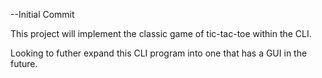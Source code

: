 --Initial Commit

This project will implement the classic game of tic-tac-toe within the CLI.

Looking to futher expand this CLI program into one that has a GUI in the future.